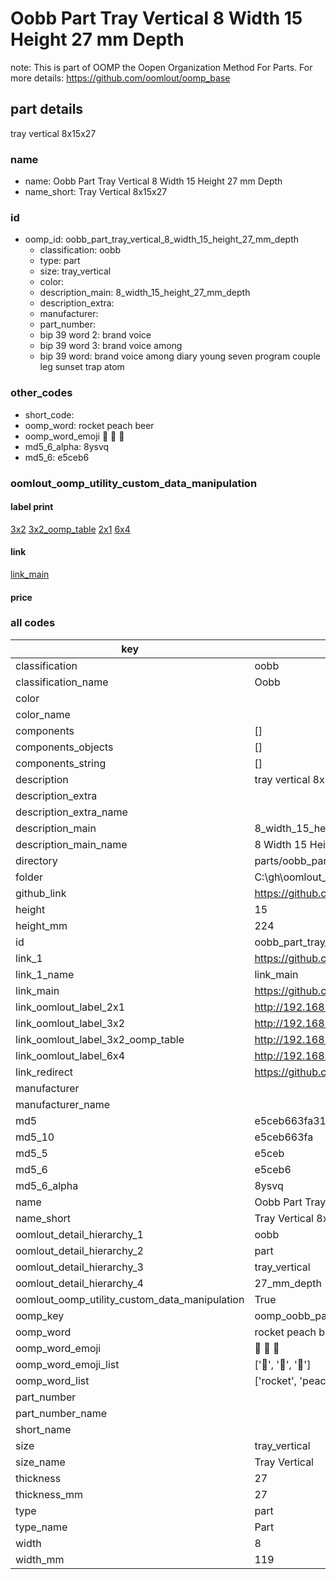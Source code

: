 # Oobb Part Tray Vertical 8 Width 15 Height 27 mm Depth  

note: This is part of OOMP the Oopen Organization Method For Parts. For more details: https://github.com/oomlout/oomp_base

##  part details
  



tray vertical 8x15x27



### name
* name: Oobb Part Tray Vertical 8 Width 15 Height 27 mm Depth
* name_short: Tray Vertical 8x15x27 
### id
* oomp_id: oobb_part_tray_vertical_8_width_15_height_27_mm_depth
  * classification: oobb
  * type: part
  * size: tray_vertical
  * color: 
  * description_main: 8_width_15_height_27_mm_depth
  * description_extra: 
  * manufacturer: 
  * part_number: 
  * bip 39 word 2: brand voice
  * bip 39 word 3: brand voice among
  * bip 39 word: brand voice among diary young seven program couple leg sunset trap atom

### other_codes
* short_code: 
* oomp_word: rocket peach beer
* oomp_word_emoji :rocket: :peach: :beer:
* md5_6_alpha: 8ysvq
* md5_6: e5ceb6






### oomlout_oomp_utility_custom_data_manipulation
#### label print
[3x2](http://192.168.1.245:1112/?label=oomp%208ysvq)
[3x2_oomp_table](http://192.168.1.108:1112/?label=oomp%208ysvq)
[2x1](http://192.168.1.242:1112/?label=oomp%208ysvq)
[6x4](http://192.168.1.55:1112/?label=oomp%208ysvq)    

#### link

[link_main](https://github.com/oomlout/oomlout_oobb_version_4_generated_parts/tree/main/navigation_oomp/oobb/part/tray_vertical/8_width_15_height_27_mm_depth/part)                              

#### price







### all codes 
| key | value |  
| --- | --- |  
| classification | oobb |  
| classification_name | Oobb |  
| color |  |  
| color_name |  |  
| components | [] |  
| components_objects | [] |  
| components_string | [] |  
| description | tray vertical 8x15x27 |  
| description_extra |  |  
| description_extra_name |  |  
| description_main | 8_width_15_height_27_mm_depth |  
| description_main_name | 8 Width 15 Height 27 mm Depth |  
| directory | parts/oobb_part_tray_vertical_8_width_15_height_27_mm_depth |  
| folder | C:\gh\oomlout_oobb_version_4_generated_parts\parts\oobb_part_tray_vertical_8_width_15_height_27_mm_depth |  
| github_link | https://github.com/oomlout/oomlout_oomp_part_src/tree/main/parts/oobb_part_tray_vertical_8_width_15_height_27_mm_depth |  
| height | 15 |  
| height_mm | 224 |  
| id | oobb_part_tray_vertical_8_width_15_height_27_mm_depth |  
| link_1 | https://github.com/oomlout/oomlout_oobb_version_4_generated_parts/tree/main/navigation_oomp/oobb/part/tray_vertical/8_width_15_height_27_mm_depth/part |  
| link_1_name | link_main |  
| link_main | https://github.com/oomlout/oomlout_oobb_version_4_generated_parts/tree/main/navigation_oomp/oobb/part/tray_vertical/8_width_15_height_27_mm_depth/part |  
| link_oomlout_label_2x1 | http://192.168.1.242:1112/?label=oomp%208ysvq |  
| link_oomlout_label_3x2 | http://192.168.1.245:1112/?label=oomp%208ysvq |  
| link_oomlout_label_3x2_oomp_table | http://192.168.1.108:1112/?label=oomp%208ysvq |  
| link_oomlout_label_6x4 | http://192.168.1.55:1112/?label=oomp%208ysvq |  
| link_redirect | https://github.com/oomlout/oomlout_oobb_version_4_generated_parts/tree/main/parts/oobb_tray_vertical_08_15_27 |  
| manufacturer |  |  
| manufacturer_name |  |  
| md5 | e5ceb663fa31357f12ffa3d40ffd58d8 |  
| md5_10 | e5ceb663fa |  
| md5_5 | e5ceb |  
| md5_6 | e5ceb6 |  
| md5_6_alpha | 8ysvq |  
| name | Oobb Part Tray Vertical 8 Width 15 Height 27 mm Depth |  
| name_short | Tray Vertical 8x15x27  |  
| oomlout_detail_hierarchy_1 | oobb |  
| oomlout_detail_hierarchy_2 | part |  
| oomlout_detail_hierarchy_3 | tray_vertical |  
| oomlout_detail_hierarchy_4 | 27_mm_depth |  
| oomlout_oomp_utility_custom_data_manipulation | True |  
| oomp_key | oomp_oobb_part_tray_vertical_8_width_15_height_27_mm_depth |  
| oomp_word | rocket peach beer |  
| oomp_word_emoji | :rocket: :peach: :beer: |  
| oomp_word_emoji_list | [':rocket:', ':peach:', ':beer:'] |  
| oomp_word_list | ['rocket', 'peach', 'beer'] |  
| part_number |  |  
| part_number_name |  |  
| short_name |  |  
| size | tray_vertical |  
| size_name | Tray Vertical |  
| thickness | 27 |  
| thickness_mm | 27 |  
| type | part |  
| type_name | Part |  
| width | 8 |  
| width_mm | 119 |  
